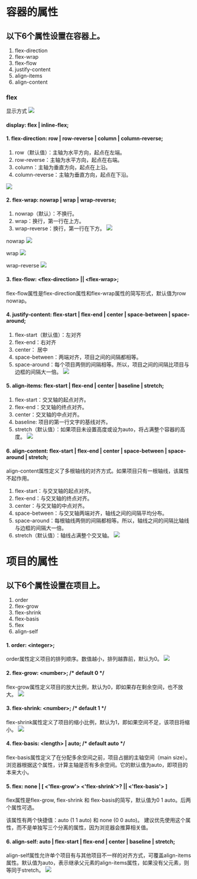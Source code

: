 # 容器的属性
## 以下6个属性设置在容器上。

1. flex-direction
2. flex-wrap
3. flex-flow
4. justify-content
5. align-items
6. align-content


### flex
显示方式
![](http://www.ruanyifeng.com/blogimg/asset/2015/bg2015071004.png)

#### display: flex | inline-flex;

#### 1. flex-direction: row | row-reverse | column | column-reverse;
1. row（默认值）：主轴为水平方向，起点在左端。
2. row-reverse：主轴为水平方向，起点在右端。
3. column：主轴为垂直方向，起点在上沿。
4. column-reverse：主轴为垂直方向，起点在下沿。

![](http://www.ruanyifeng.com/blogimg/asset/2015/bg2015071005.png)

#### 2. flex-wrap: nowrap | wrap | wrap-reverse;
1. nowrap（默认）：不换行。
2. wrap：换行，第一行在上方。
3. wrap-reverse：换行，第一行在下方。
![](http://www.ruanyifeng.com/blogimg/asset/2015/bg2015071006.png)

nowrap
![](http://www.ruanyifeng.com/blogimg/asset/2015/bg2015071007.png)

wrap
![](http://www.ruanyifeng.com/blogimg/asset/2015/bg2015071008.jpg)

wrap-reverse
![](http://www.ruanyifeng.com/blogimg/asset/2015/bg2015071009.jpg)

#### 3. flex-flow: \<flex-direction> || \<flex-wrap>;
flex-flow属性是flex-direction属性和flex-wrap属性的简写形式，默认值为row nowrap。

#### 4. justify-content: flex-start | flex-end | center | space-between | space-around;
1. flex-start（默认值）：左对齐
2. flex-end：右对齐
3. center： 居中
4. space-between：两端对齐，项目之间的间隔都相等。
5. space-around：每个项目两侧的间隔相等。所以，项目之间的间隔比项目与边框的间隔大一倍。
![](http://www.ruanyifeng.com/blogimg/asset/2015/bg2015071010.png)

#### 5. align-items: flex-start | flex-end | center | baseline | stretch;
1. flex-start：交叉轴的起点对齐。
2. flex-end：交叉轴的终点对齐。
3. center：交叉轴的中点对齐。
4. baseline: 项目的第一行文字的基线对齐。
5. stretch（默认值）：如果项目未设置高度或设为auto，将占满整个容器的高度。
![](http://www.ruanyifeng.com/blogimg/asset/2015/bg2015071011.png)

#### 6. align-content: flex-start | flex-end | center | space-between | space-around | stretch;
align-content属性定义了多根轴线的对齐方式。如果项目只有一根轴线，该属性不起作用。
1. flex-start：与交叉轴的起点对齐。
2. flex-end：与交叉轴的终点对齐。
3. center：与交叉轴的中点对齐。
4. space-between：与交叉轴两端对齐，轴线之间的间隔平均分布。
5. space-around：每根轴线两侧的间隔都相等。所以，轴线之间的间隔比轴线与边框的间隔大一倍。
6. stretch（默认值）：轴线占满整个交叉轴。
![](http://www.ruanyifeng.com/blogimg/asset/2015/bg2015071012.png)

# 项目的属性
## 以下6个属性设置在项目上。

1. order
2. flex-grow
3. flex-shrink
4. flex-basis
5. flex
6. align-self


#### 1. order: \<integer>;
order属性定义项目的排列顺序。数值越小，排列越靠前，默认为0。
![](http://www.ruanyifeng.com/blogimg/asset/2015/bg2015071013.png)

#### 2. flex-grow: \<number>; /* default 0 */
flex-grow属性定义项目的放大比例，默认为0，即如果存在剩余空间，也不放大。
![](http://www.ruanyifeng.com/blogimg/asset/2015/bg2015071014.png)

#### 3. flex-shrink: \<number>; /* default 1 */
flex-shrink属性定义了项目的缩小比例，默认为1，即如果空间不足，该项目将缩小。
![](http://www.ruanyifeng.com/blogimg/asset/2015/bg2015071015.jpg)

#### 4. flex-basis: \<length> | auto; /* default auto */
flex-basis属性定义了在分配多余空间之前，项目占据的主轴空间（main size）。浏览器根据这个属性，计算主轴是否有多余空间。它的默认值为auto，即项目的本来大小。

#### 5. flex: none | \[ <'flex-grow'> <'flex-shrink'>? || <'flex-basis'> ]
flex属性是flex-grow, flex-shrink 和 flex-basis的简写，默认值为0 1 auto。后两个属性可选。

该属性有两个快捷值：auto (1 1 auto) 和 none (0 0 auto)。
建议优先使用这个属性，而不是单独写三个分离的属性，因为浏览器会推算相关值。

#### 6. align-self: auto | flex-start | flex-end | center | baseline | stretch;
align-self属性允许单个项目有与其他项目不一样的对齐方式，可覆盖align-items属性。默认值为auto，表示继承父元素的align-items属性，如果没有父元素，则等同于stretch。
![](http://www.ruanyifeng.com/blogimg/asset/2015/bg2015071016.png)